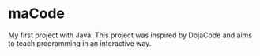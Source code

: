 # maCode
My first project with Java. This project was inspired by DojaCode and aims to teach programming in an interactive way.
